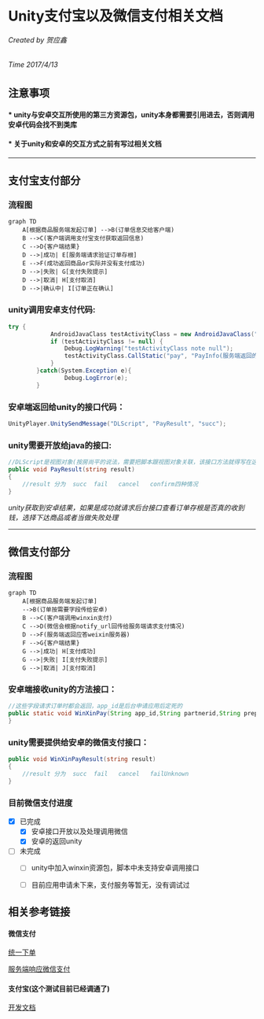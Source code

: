 # Unity支付宝以及微信支付相关文档

###### Created by 贺应鑫
###### Time 2017/4/13

## 注意事项

#### * unity与安卓交互所使用的第三方资源包，unity本身都需要引用进去，否则调用安卓代码会找不到类库
####  * 关于unity和安卓的交互方式之前有写过相关文档
***
## 支付宝支付部分
### 流程图
```
graph TD
    A[根据商品服务端发起订单] -->B(订单信息交给客户端)
    B -->C(客户端调用支付宝支付获取返回信息)
    C -->D{客户端结果}
    D -->|成功| E[服务端请求验证订单存根]
    E -->F(成功返回商品or实际并没有支付成功)
    D -->|失败| G[支付失败提示]
    D -->|取消| H[支付取消]
    D -->|确认中| I[订单正在确认]
```
### unity调用安卓支付代码:

``` C#
try {
            AndroidJavaClass testActivityClass = new AndroidJavaClass("com.XunDa.Recognition.SecActivity");
            if (testActivityClass != null) {
                Debug.LogWarning("testActivityClass note null");
                testActivityClass.CallStatic("pay", "PayInfo(服务端返回的支付信息)");
            }
        }catch(System.Exception e){
                Debug.LogError(e);
        }
```
### 安卓端返回给unity的接口代码：

``` Java
UnityPlayer.UnitySendMessage("DLScript", "PayResult", "succ");
```

### unity需要开放给java的接口:

``` C#
//DLScript是视图对象(按房尚平的说法，需要把脚本跟视图对象关联，该接口方法就得写在这个DLScript下)
public void PayResult(string result)
{
    //result 分为  succ  fail   cancel   confirm四种情况
}
```
*unity获取到安卓结果，如果是成功就请求后台接口查看订单存根是否真的收到钱，选择下达商品或者当做失败处理*

---

## 微信支付部分
### 流程图
```
graph TD
    A[根据商品服务端发起订单] 
    -->B(订单按需要字段传给安卓)
    B -->C(客户端调用winxin支付)
    C -->D(微信会根据notify_url回传给服务端请求支付情况)
    D -->F(服务端返回应答weixin服务器)
    F -->G{客户端结果}
    G -->|成功| H[支付成功]
    G -->|失败| I[支付失败提示]
    G -->|取消| J[支付取消]
```

### 安卓端接收unity的方法接口：

``` Java
//这些字段请求订单时都会返回，app_id是后台申请应用后定死的
public static void WinXinPay(String app_id,String partnerid,String prepayId,String nonceStr,String timeStamp,String packageValue,String sign){
}
```
### unity需要提供给安卓的微信支付接口：

``` C#
public void WinXinPayResult(string result)
{
    //result 分为  succ  fail   cancel   failUnknown
}

```

### 目前微信支付进度
- [x] 已完成
    - [x] 安卓接口开放以及处理调用微信
    - [x] 安卓的返回unity
- [ ] 未完成
    - [ ]  unity中加入winxin资源包，脚本中未支持安卓调用接口
    - [ ]  目前应用申请未下来，支付服务等暂无，没有调试过


## 相关参考链接
#### 微信支付
[统一下单](https://pay.weixin.qq.com/wiki/doc/api/app/app.php?chapter=9_1)

[服务端响应微信支付](https://pay.weixin.qq.com/wiki/doc/api/app/app.php?chapter=9_7&index=3)

#### 支付宝(这个测试目前已经调通了)
[开发文档](https://doc.open.alipay.com/docs/doc.htm?treeId=204&articleId=105051&docType=1)
